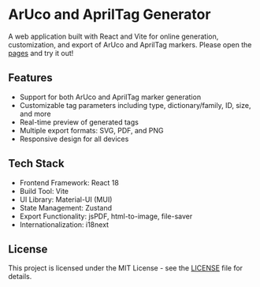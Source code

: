 # ArUco and AprilTag Generator

A web application built with React and Vite for online generation, customization, and export of ArUco and AprilTag markers. Please open the [pages](https://han-xudong.github.io/artags-generator) and try it out!

## Features

- Support for both ArUco and AprilTag marker generation
- Customizable tag parameters including type, dictionary/family, ID, size, and more
- Real-time preview of generated tags
- Multiple export formats: SVG, PDF, and PNG
- Responsive design for all devices

## Tech Stack

- Frontend Framework: React 18
- Build Tool: Vite
- UI Library: Material-UI (MUI)
- State Management: Zustand
- Export Functionality: jsPDF, html-to-image, file-saver
- Internationalization: i18next

## License

This project is licensed under the MIT License - see the [LICENSE](LICENSE) file for details.
